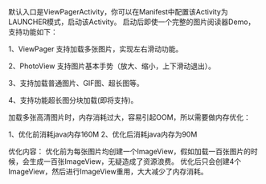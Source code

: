 
默认入口是ViewPagerActivity，你可以在Manifest中配置该Activity为LAUNCHER模式，启动该Activity。
启动后即使一个完整的图片阅读器Demo，支持功能如下：
          
1、ViewPager 支持加载多张图片，实现左右滑动功能。
          
2、PhotoView 支持图片基本手势（放大、缩小，上下滑动退出）。
          
3、支持加载普通图片、GIF图、超长图等。
          
4、支持功能超长图分块加载(即将支持)。


加载多张高清图片时，内存消耗过大，容易引起OOM，所以需要做内存优化：

1、优化前消耗java内存160M
2、优化后消耗java内存为90M

优化内容：
优化前为每张图片均创建一个ImageView，假如加载一百张图片的时候，会生成一百张ImageView，无疑造成了资源浪费。
优化后只会创建4个ImageView，然后进行ImageView重用，大大减少了内存消耗。
